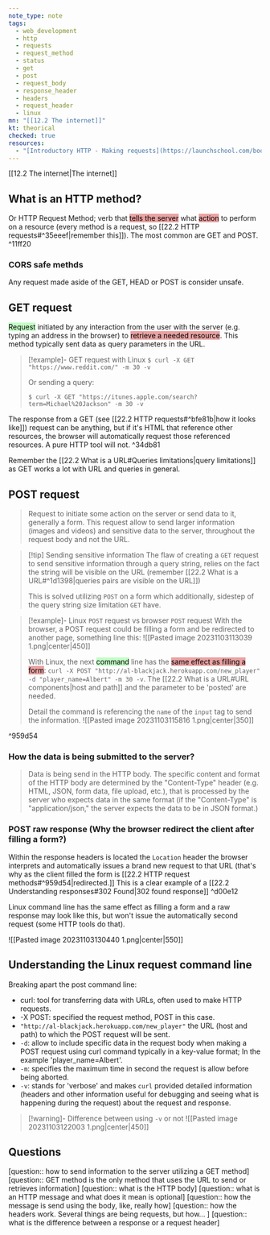 ```yaml
---
note_type: note
tags:
  - web_development
  - http
  - requests
  - request_method
  - status
  - get
  - post
  - request_body
  - response_header
  - headers
  - request_header
  - linux
mn: "[[12.2 The internet]]"
kt: theorical
checked: true
resources:
  - "[Introductory HTTP - Making requests](https://launchschool.com/books/http/read/making_requests)"
---
```

[[12.2 The internet|The internet]]
## What is an HTTP method?
Or HTTP Request Method; verb that <mark style="background: #D23D3D78;">tells the server</mark> what <mark style="background: #D23D3D78;">action</mark> to perform on a resource (every method is a request, so [[22.2 HTTP requests#^35eeef|remember this]]). The most common are GET and POST. ^11ff20

### CORS safe methds
Any request made aside of the GET, HEAD or POST is consider unsafe. 
## GET request
<mark style="background: #00FF0F3B;">Request</mark> initiated by any interaction from the user with the server (e.g. typing an address in the browser) to <mark style="background: #D23D3D78;">retrieve a needed resource</mark>. This method typically sent data as query parameters in the URL. 

>[!example]- GET request with Linux
>`$ curl -X GET "https://www.reddit.com/" -m 30 -v`
>
>Or sending a query:
>
>`$ curl -X GET "https://itunes.apple.com/search?term=Michael%20Jackson" -m 30 -v`

The response from a GET (see [[22.2 HTTP requests#^bfe81b|how it looks like]]) request can be anything, but if it's HTML that reference other resources, the browser will automatically request those referenced resources. A pure HTTP tool will not. ^34db81

Remember the [[22.2 What is a URL#Queries limitations|query limitations]] as GET works a lot with URL and queries in general. 
## POST request
>Request to initiate some action on the server or send data to it, generally a form. This request allow to send larger information (images and videos) and sensitive data to the server, throughout the request body and not the URL. 

>[!tip] Sending sensitive information
>The flaw of creating a `GET` request to send sensitive information through a query string, relies on the fact the string will be visible on the URL (remember [[22.2 What is a URL#^1d1398|queries pairs are visible on the URL]])
>
>This is solved utilizing `POST` on a form which additionally, sidestep of the query string size limitation `GET` have. 

>[!example]- Linux `POST` request vs browser `POST` request
>With the browser, a POST request could be filling a form and be redirected to another page, something line this:
>![[Pasted image 20231103113039 1.png|center|450]]
>
>With Linux, the next <mark style="background: #00FF0F3B;">command</mark> line has the <mark style="background: #D23D3D78;">same effect as filling a form</mark>: `curl -X POST "http://al-blackjack.herokuapp.com/new_player" -d "player_name=Albert" -m 30 -v`. The [[22.2 What is a URL#URL components|host and path]] and the parameter to be 'posted' are needed.
>
>Detail the command is referencing the `name` of the `input` tag to send the information. 
>![[Pasted image 20231103115816 1.png|center|350]]

^959d54

### How the data is being submitted to the server?
>Data is being send in the HTTP body. The specific content and format of the HTTP body are determined by the "Content-Type" header (e.g. HTML, JSON, form data, file upload, etc.), that is processed by the server who expects data in the same format (if the "Content-Type" is "application/json," the server expects the data to be in JSON format.)
### POST raw response (Why the browser redirect the client after filling a form?)
Within the response headers is located the `Location` header the browser interprets and automatically issues a brand new request to that URL (that's why as the client filled the form is  [[22.2 HTTP request methods#^959d54|redirected.]] This is a clear example of a [[22.2 Understanding responses#302 Found|302 found response]] ^d00e12

Linux command line has the same effect as filling a form and a raw response may look like this, but won't issue the automatically second request (some HTTP tools do that). 

![[Pasted image 20231103130440 1.png|center|550]]

## Understanding the Linux request command line
Breaking apart the post command line:
- curl: tool for transferring data with URLs, often used to make HTTP requests.
- -X POST: specified the request method, POST in this case.
- `"http://al-blackjack.herokuapp.com/new_player"` the URL (host and path) to which the POST request will be sent. 
- `-d`: allow to include specific data in the request body when making a POST request using curl command typically in a key-value format; In the example 'player_name=Albert'. 
- `-m`: specifies the maximum time in second the request is allow before being aborted.	
- `-v`: stands for 'verbose' and makes `curl` provided detailed information (headers and other information useful for debugging and seeing what is happening during the request) about the request and response. 
>[!warning]- Difference between using `-v` or not 
>![[Pasted image 20231103122003 1.png|center|450]]
## Questions
[question:: how to send information to the server utilizing a GET method]
[question:: GET method is the only method that uses the URL to send or retrieves information]
[question:: what is the HTTP body]
[question:: what is an HTTP message and what does it mean is optional]
[question:: how the message is send using the body, like, really how]
[question:: how the headers work. Several things are being requests, but how... ]
[question:: what is the difference between a response or a request header]